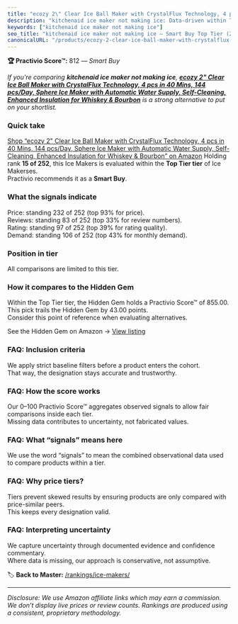 ```yaml
---
title: "ecozy 2\" Clear Ice Ball Maker with CrystalFlux Technology, 4 pcs in 40 Mins, 144 pcs/Day, Sphere Ice Maker with Automatic Water Supply, Self-Cleaning, Enhanced Insulation for Whiskey & Bourbon"
description: "kitchenaid ice maker not making ice: Data-driven within Top Tier ranking using the Practivio Score™. Positioned by quality, value, demand, findability, momentu…"
keywords: ["kitchenaid ice maker not making ice"]
seo_title: "kitchenaid ice maker not making ice — Smart Buy Top Tier (2025)"
canonicalURL: "/products/ecozy-2-clear-ice-ball-maker-with-crystalflux-technology-4-pcs-in-40-mins-144-pcsday-sphere-ice-maker-with-automatic-water-supply-self-cleaning-enhanced-insulation-for-whiskey-bourbon-B0DQNK4V8H/"
---
```


**🏆 Practivio Score™:** 812 — _Smart Buy_


*If you're comparing **kitchenaid ice maker not making ice**, **[ecozy 2" Clear Ice Ball Maker with CrystalFlux Technology, 4 pcs in 40 Mins, 144 pcs/Day, Sphere Ice Maker with Automatic Water Supply, Self-Cleaning, Enhanced Insulation for Whiskey & Bourbon](https://www.amazon.com/dp/B0DQNK4V8H?tag=practivio-20)** is a strong alternative to put on your shortlist.*
### Quick take
[Shop “ecozy 2" Clear Ice Ball Maker with CrystalFlux Technology, 4 pcs in 40 Mins, 144 pcs/Day, Sphere Ice Maker with Automatic Water Supply, Self-Cleaning, Enhanced Insulation for Whiskey & Bourbon” on Amazon](https://www.amazon.com/dp/B0DQNK4V8H?tag=practivio-20)
Holding rank **15 of 252**, this Ice Makers is evaluated within the **Top Tier tier** of Ice Makerses.  
Practivio recommends it as a **Smart Buy**.

### What the signals indicate
Price: standing 232 of 252 (top 93% for price).  
Reviews: standing 83 of 252 (top 33% for review numbers).  
Rating: standing 97 of 252 (top 39% for rating quality).  
Demand: standing 106 of 252 (top 43% for monthly demand).

### Position in tier
All comparisons are limited to this tier.

### How it compares to the Hidden Gem
Within the Top Tier tier, the Hidden Gem holds a Practivio Score™ of 855.00.  
This pick trails the Hidden Gem by 43.00 points.  
Consider this point of reference when evaluating alternatives.  

See the Hidden Gem on Amazon → [View listing](https://www.amazon.com/dp/B0964BF4N7?tag=practivio-20)

### FAQ: Inclusion criteria
We apply strict baseline filters before a product enters the cohort.  
That way, the designation stays accurate and trustworthy.

### FAQ: How the score works
Our 0–100 Practivio Score™ aggregates observed signals to allow fair comparisons inside each tier.  
Missing data contributes to uncertainty, not fabricated values.

### FAQ: What “signals” means here
We use the word “signals” to mean the combined observational data used to compare products within a tier.

### FAQ: Why price tiers?
Tiers prevent skewed results by ensuring products are only compared with price-similar peers.  
This keeps every designation valid.

### FAQ: Interpreting uncertainty
We capture uncertainty through documented evidence and confidence commentary.  
Where data is missing, our approach is conservative, not assumptive.


🏷️ **Back to Master:** [/rankings/ice-makers/](/rankings/ice-makers/)

---
_Disclosure: We use Amazon affiliate links which may earn a commission. We don’t display live prices or review counts. Rankings are produced using a consistent, proprietary methodology._
